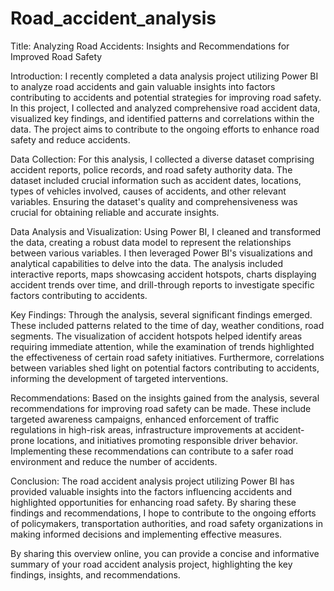 # Road_accident_analysis

Title: Analyzing Road Accidents: Insights and Recommendations for Improved Road Safety

Introduction:
I recently completed a data analysis project utilizing Power BI to analyze road accidents and gain valuable insights into factors contributing to accidents and potential strategies for improving road safety. In this project, I collected and analyzed comprehensive road accident data, visualized key findings, and identified patterns and correlations within the data. The project aims to contribute to the ongoing efforts to enhance road safety and reduce accidents.

Data Collection:
For this analysis, I collected a diverse dataset comprising accident reports, police records, and road safety authority data. The dataset included crucial information such as accident dates, locations, types of vehicles involved, causes of accidents, and other relevant variables. Ensuring the dataset's quality and comprehensiveness was crucial for obtaining reliable and accurate insights.

Data Analysis and Visualization:
Using Power BI, I cleaned and transformed the data, creating a robust data model to represent the relationships between various variables. I then leveraged Power BI's visualizations and analytical capabilities to delve into the data. The analysis included interactive reports, maps showcasing accident hotspots, charts displaying accident trends over time, and drill-through reports to investigate specific factors contributing to accidents.

Key Findings:
Through the analysis, several significant findings emerged. These included patterns related to the time of day, weather conditions, road segments. The visualization of accident hotspots helped identify areas requiring immediate attention, while the examination of trends highlighted the effectiveness of certain road safety initiatives. Furthermore, correlations between variables shed light on potential factors contributing to accidents, informing the development of targeted interventions.

Recommendations:
Based on the insights gained from the analysis, several recommendations for improving road safety can be made. These include targeted awareness campaigns, enhanced enforcement of traffic regulations in high-risk areas, infrastructure improvements at accident-prone locations, and initiatives promoting responsible driver behavior. Implementing these recommendations can contribute to a safer road environment and reduce the number of accidents.

Conclusion:
The road accident analysis project utilizing Power BI has provided valuable insights into the factors influencing accidents and highlighted opportunities for enhancing road safety. By sharing these findings and recommendations, I hope to contribute to the ongoing efforts of policymakers, transportation authorities, and road safety organizations in making informed decisions and implementing effective measures.

By sharing this overview online, you can provide a concise and informative summary of your road accident analysis project, highlighting the key findings, insights, and recommendations.





